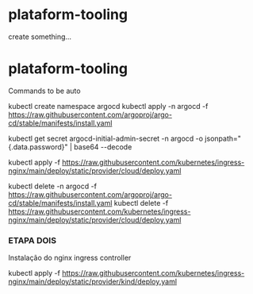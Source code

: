 # plataform-tooling
create something...
# plataform-tooling
Commands to be auto

kubectl create namespace argocd
kubectl apply -n argocd -f https://raw.githubusercontent.com/argoproj/argo-cd/stable/manifests/install.yaml

kubectl get secret argocd-initial-admin-secret -n argocd -o jsonpath="{.data.password}" | base64 --decode

kubectl apply -f https://raw.githubusercontent.com/kubernetes/ingress-nginx/main/deploy/static/provider/cloud/deploy.yaml


kubectl delete -n argocd -f https://raw.githubusercontent.com/argoproj/argo-cd/stable/manifests/install.yaml
kubectl delete -f https://raw.githubusercontent.com/kubernetes/ingress-nginx/main/deploy/static/provider/cloud/deploy.yaml

### ETAPA DOIS

Instalação do nginx ingress controller

kubectl apply -f https://raw.githubusercontent.com/kubernetes/ingress-nginx/main/deploy/static/provider/kind/deploy.yaml
